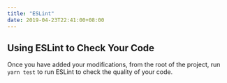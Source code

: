 ```yaml
---
title: "ESLint"
date: 2019-04-23T22:41:00+08:00
---
```


## Using ESLint to Check Your Code

Once you have added your modifications, from the root of the project, run `yarn test` to run ESLint to check the quality of your code.

